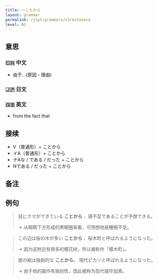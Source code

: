```yaml
---
title: 〜ことから
layout: grammar
permalink: /jlpt/grammars/n3/kotokara
level: N3
---
```


## 意思

### 🇨🇳 中文

- 由于...(原因・理由)

### 🇯🇵 日文


### 🇬🇧 英文

- from the fact that

## 接续

- V（普通形）+ ことから
- イA（普通形）+ ことから
- ナAな / である / だった + ことから
- Nである / だった + ことから

## 备注


## 例句

> 目にクマができている **ことから** 、寝不足であることが予想できる。
>
> → 从眼睛下方形成的黑眼圈来看，可预想他是睡眠不足。

> この辺は桜の木が多い **ことから** 、桜木町と呼ばれるようになった。
>
> → 因为这附近有很多的樱花树，所以被称作「樱木町」。

> 彼の絵は独創的な **ことから、** 現代ピカソと呼ばれるようになった。
>
> → 由于他的画作有独创性，因此被称为现代版毕加索。

